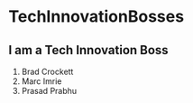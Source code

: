 # TechInnovationBosses

## I am a Tech Innovation Boss
1. Brad Crockett
2. Marc Imrie
3. Prasad Prabhu
